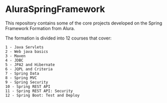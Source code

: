 # AluraSpringFramework
This repository contains some of the core projects developed on the Spring Framework Formation from Alura.

The formation is divided into 12 courses that cover:

```
1 - Java Servlets
2 - Web java basics
3 - Maven
4 - JDBC
5 - JPA2 and Hibernate
6 - JQPL and Criteria
7 - Spring Data
8 - Spring MVC
9 - Spring Security
10 - Spring REST API
11 - Spring REST API: Security
12 - Spring Boot: Test and Deploy
```
